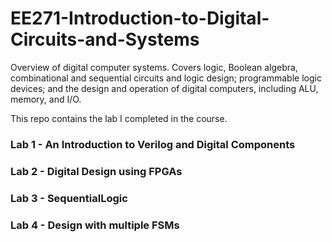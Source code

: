 # EE271-Introduction-to-Digital-Circuits-and-Systems
Overview of digital computer systems. Covers logic, Boolean algebra, combinational and sequential circuits and logic design; programmable logic devices; and the design and operation of digital computers, including ALU, memory, and I/O.

This repo contains the lab I completed in the course.

### Lab 1 - An Introduction to Verilog and Digital Components

### Lab 2 - Digital Design using FPGAs

### Lab 3 - SequentialLogic

### Lab 4 - Design with multiple FSMs



